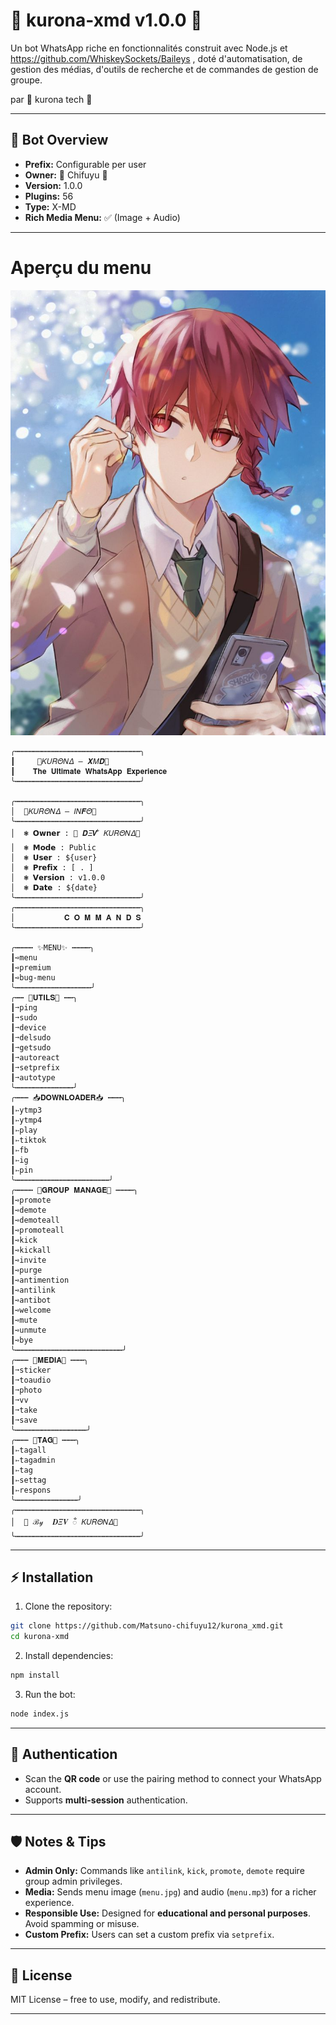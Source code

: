 # 🎴 kurona-xmd v1.0.0 🎴
Un bot WhatsApp riche en fonctionnalités construit avec Node.js et https://github.com/WhiskeySockets/Baileys , doté d'automatisation, de gestion des médias, d'outils de recherche et de commandes de gestion de groupe.

par 🎴 kurona tech 🎴

---

## 🌟 Bot Overview

* **Prefix:** Configurable per user
* **Owner:** 🎴 Chifuyu 🎴
* **Version:** 1.0.0
* **Plugins:** 56
* **Type:** X-MD
* **Rich Media Menu:** ✅ (Image + Audio)

---

# Aperçu du menu
![Menu Preview](menu.jpg)

```
╭┅┅┅┅┅┅┅┅┅┅┅┅┅┅┅┅┅┅┅┅┅┅┅┅┅┅┅┅╮
┃     🎴𝛫𝑈𝑅𝛩𝛮𝛥 — 𝑿𝛭𝑫🎴    
┃    𝐓𝐡𝐞 𝐔𝐥𝐭𝐢𝐦𝐚𝐭𝐞 𝐖𝐡𝐚𝐭𝐬𝐀𝐩𝐩 𝐄𝐱𝐩𝐞𝐫𝐢𝐞𝐧𝐜𝐞                   
╰┅┅┅┅┅┅┅┅┅┅┅┅┅┅┅┅┅┅┅┅┅┅┅┅┅┅┅┅╯

╭┅┅┅┅┅┅┅┅┅┅┅┅┅┅┅┅┅┅┅┅┅┅┅┅┅┅┅┅╮
│  🎴𝛫𝑈𝑅𝛩𝛮𝛥 — 𝐼𝛮𝑭𝛩🎴
╰┅┅┅┅┅┅┅┅┅┅┅┅┅┅┅┅┅┅┅┅┅┅┅┅┅┅┅┅╯
│  ❃ 𝗢𝘄𝗻𝗲𝗿 : 🎴 𝑫𝛯𝑽 ᬁ 𝛫𝑈𝑅𝛩𝛮𝛥🎴
│  ❃ 𝗠𝗼𝗱𝗲 : Public
│  ❃ 𝗨𝘀𝗲𝗿 : ${user}
│  ❃ 𝗣𝗿𝗲𝗳𝗶𝘅 : [ . ]
│  ❃ 𝗩𝗲𝗿𝘀𝗶𝗼𝗻 : v1.0.0
│  ❃ 𝗗𝗮𝘁𝗲 : ${date}
╰┅┅┅┅┅┅┅┅┅┅┅┅┅┅┅┅┅┅┅┅┅┅┅┅┅┅┅┅╯
╭┅┅┅┅┅┅┅┅┅┅┅┅┅┅┅┅┅┅┅┅┅┅┅┅┅┅┅┅╮
│           𝐂 𝐎 𝐌 𝐌 𝐀 𝐍 𝐃 𝐒          
╰┅┅┅┅┅┅┅┅┅┅┅┅┅┅┅┅┅┅┅┅┅┅┅┅┅┅┅┅╯

╭┅┅┅┅ ✨MENU✨ ┅┅┅┅╮
┃➺menu
┃➺premium
┃➺bug-menu
╰┅┅┅┅┅┅┅┅┅┅┅┅┅┅┅┅┅╯
╭┅┅ 🧰𝐔𝐓𝐈𝐋𝐒🧰 ┅┅╮
┃➙ping
┃➙sudo
┃➙device
┃➙delsudo
┃➙getsudo
┃➙autoreact
┃➙setprefix
┃➙autotype
╰┅┅┅┅┅┅┅┅┅┅┅┅┅╯
╭┅┅┅ 📥𝐃𝐎𝐖𝐍𝐋𝐎𝐀𝐃𝐄𝐑📥 ┅┅┅╮
┃➳ytmp3 
┃➳ytmp4 
┃➳play 
┃➳tiktok 
┃➳fb 
┃➳ig 
┃➳pin
╰┅┅┅┅┅┅┅┅┅┅┅┅┅┅┅┅┅┅┅┅┅╯
╭┅┅┅┅ 👑𝐆𝐑𝐎𝐔𝐏 𝐌𝐀𝐍𝐀𝐆𝐄👑 ┅┅┅┅╮
┃➺promote
┃➺demote
┃➺demoteall
┃➺promoteall
┃➺kick
┃➺kickall
┃➺invite
┃➺purge
┃➺antimention
┃➺antilink
┃➺antibot
┃➺welcome
┃➺mute
┃➺unmute
┃➺bye
╰┅┅┅┅┅┅┅┅┅┅┅┅┅┅┅┅┅┅┅┅┅┅┅┅╯
╭┅┅┅ 💾𝐌𝐄𝐃𝐈𝐀💾 ┅┅┅╮
┃➙sticker
┃➙toaudio
┃➙photo
┃➙vv
┃➙take
┃➙save
╰┅┅┅┅┅┅┅┅┅┅┅┅┅┅┅┅╯
╭┅┅┅ 📢𝐓𝐀𝐆📢 ┅┅┅╮
┃➳tagall 
┃➳tagadmin 
┃➳tag
┃➳settag
┃➳respons
╰┅┅┅┅┅┅┅┅┅┅┅┅┅┅╯
╭┅┅┅┅┅┅┅┅┅┅┅┅┅┅┅┅┅┅┅┅┅┅┅┅┅┅┅┅╮
│  🎴 ℬ𝓎  𝑫𝛯𝑽 ᬁ 𝛫𝑈𝑅𝛩𝛮𝛥🎴
╰┅┅┅┅┅┅┅┅┅┅┅┅┅┅┅┅┅┅┅┅┅┅┅┅┅┅┅┅╯
```

---

## ⚡ Installation

1. Clone the repository:

```bash
git clone https://github.com/Matsuno-chifuyu12/kurona_xmd.git
cd kurona-xmd
```

2. Install dependencies:

```bash
npm install
```

3. Run the bot:

```bash
node index.js
```

---

## 🔑 Authentication

* Scan the **QR code** or use the pairing method to connect your WhatsApp account.
* Supports **multi-session** authentication.

---

## 🛡 Notes & Tips

* **Admin Only:** Commands like `antilink`, `kick`, `promote`, `demote` require group admin privileges.
* **Media:** Sends menu image (`menu.jpg`) and audio (`menu.mp3`) for a richer experience.
* **Responsible Use:** Designed for **educational and personal purposes**. Avoid spamming or misuse.
* **Custom Prefix:** Users can set a custom prefix via `setprefix`.

---

## 📜 License

MIT License – free to use, modify, and redistribute.

---
